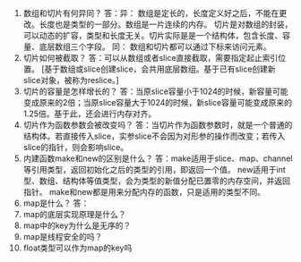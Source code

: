 1. 数组和切片有何异同？
答：异：
    数组是定长的，长度定义好之后，不能在更改。长度也是类型的一部分。数组是一片连续的内存。
    切片是对数组的封装，可以动态的扩容，类型和长度无关。切片实际是是一个结构体，包含长度、容量、底层数组三个字段。
    同：
   数组和切片都可以通过下标来访问元素。
2. 切片如何被截取？
答：可以从数组或者slice直接截取，需要指定起止索引位置。
    [基于数组或slice创建slice，会共用底层数组。基于已有slice创建新slice对象，被称为reslice。]
3. 切片的容量是怎样增长的？
答：当原slice容量小于1024的时候，新容量可能变成原来的2倍；当原slice容量大于1024的时候，新slice容量可能变成原来的1.25倍。基于此，还会进行内存对齐。
4. 切片作为函数参数会被改变吗？
答：当切片作为函数参数时，就是一个普通的结构体。若直接传入slice，实参slice不会因为对形参的操作而改变；若传入slice的指针，则会影响slice。
5. 内建函数make和new的区别是什么？
答：make适用于slice、map、channel等引用类型，返回初始化之后的类型的引用，即返回一个值。
    new适用于int型、数组、结构体等值类型，会为类型的新值分配已置零的内存空间，并返回指针。
    make和new都是用来分配内存的函数，只是适用的类型不同。
6. map是什么？
答：
7. map的底层实现原理是什么？
8. map中的key为什么是无序的？
9. map是线程安全的吗？
10. float类型可以作为map的key吗